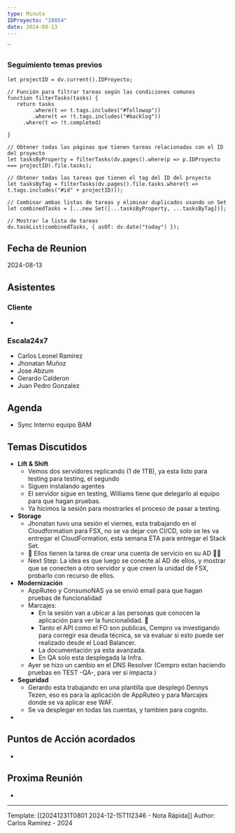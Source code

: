```yaml
---
type: Minuta
IDProyecto: "10854"
date: 2024-08-13
---
```


``

### Seguimiento temas previos

```dataviewjs
let projectID = dv.current().IDProyecto;

// Función para filtrar tareas según las condiciones comunes
function filterTasks(tasks) {
   return tasks
        .where(t => t.tags.includes("#followup"))
        .where(t => !t.tags.includes("#backlog"))
     .where(t => !t.completed)
        
}

// Obtener todas las páginas que tienen tareas relacionadas con el ID del proyecto
let tasksByProperty = filterTasks(dv.pages().where(p => p.IDProyecto === projectID).file.tasks);

// Obtener todas las tareas que tienen el tag del ID del proyecto
let tasksByTag = filterTasks(dv.pages().file.tasks.where(t => t.tags.includes("#id" + projectID)));

// Combinar ambas listas de tareas y eliminar duplicados usando un Set
let combinedTasks = [...new Set([...tasksByProperty, ...tasksByTag])];

// Mostrar la lista de tareas
dv.taskList(combinedTasks, { asOf: dv.date("today") });
 ```
## Fecha de Reunion
2024-08-13

## Asistentes

### Cliente
* 
### Escala24x7
- Carlos Leonel Ramírez
-  Jhonatan Muñoz
- Jose Abzum
- Gerardo Calderon
- Juan Pedro Gonzalez

## Agenda
* Sync Interno equipo BAM
## Temas Discutidos
*  **Lift & Shift**
	* Vemos dos servidores replicando (1 de 1TB), ya esta listo para testing para testing, el segundo
	* Siguen instalando agentes
	* El servidor sigue en testing, Williams tiene que delegarlo al equipo para que hagan pruebas.
	* Ya hicimos la sesión para mostrarles el proceso de pasar a testing.
* **Storage**
	* Jhonatan tuvo una sesión el viernes, esta trabajando en el Cloudformation para FSX, no se va dejar con CI/CD, solo se les va entregar el CloudFormation, esta semana ETA para entregar el Stack Set.
	* 🚩 Ellos tienen la tarea de crear una cuenta de servicio en su AD 🚩🚩
	* Next Step: La idea es que luego se conecte al AD de ellos, y mostrar que se conecten a otro servidor y que creen la unidad de FSX, probarlo con recurso de ellos.
* **Modernización**
	* AppRuteo y ConsumoNAS ya se envió email para que hagan pruebas de funcionalidad
	* Marcajes:
		* En la sesión van a ubicar a las personas que conocen la aplicación para ver la funcionalidad. 🚩
		*  Tanto el API como el FO son publicas, Cempro va investigando para corregir esa deuda técnica, se va evaluar si esto puede ser realizado desde el Load Balancer.
		* La documentación ya esta avanzada.
		* En QA solo esta desplegada la Infra.
	* Ayer se hizo un cambio en el DNS Resolver (Cempro estan haciendo pruebas en TEST -QA-, para ver si impacta )
* **Seguridad**
	* Gerardo esta trabajando en una plantilla que desplegó Dennys Tezen, eso es para la aplicación de AppRuteo y para Marcajes donde se va aplicar ese WAF.
	* Se va desplegar en todas las cuentas, y tambien para cognito.
* 

## Puntos de Acción acordados
*  

## Proxima Reunión
*   

---
Template: [[20241231T0801 2024-12-15T112346 - Nota Rápida]]
Author: Carlos Ramírez - 2024
